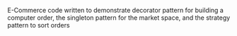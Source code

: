 E-Commerce code written to demonstrate decorator pattern for building a computer order, the singleton pattern for the market 
space, and the strategy pattern to sort orders
